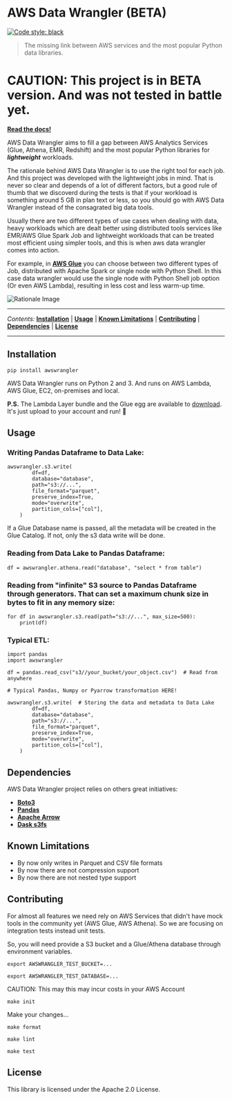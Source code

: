 # AWS Data Wrangler (BETA)

[![Code style: black](https://img.shields.io/badge/code%20style-black-000000.svg)](https://github.com/ambv/black)

> The missing link between AWS services and the most popular Python data libraries.

# CAUTION: This project is in BETA version. And was not tested in battle yet.

**[Read the docs!](https://aws-data-wrangler.readthedocs.io)**

AWS Data Wrangler aims to fill a gap between AWS Analytics Services (Glue, Athena, EMR, Redshift) and the most popular Python libraries for ***lightweight*** workloads.

The rationale behind AWS Data Wrangler is to use the right tool for each job. And this project was developed with the lightweight jobs in mind. That is never so clear and depends of a lot of different factors, but a good rule of thumb that we discoverd during the tests is that if your workload is something around 5 GB in plan text or less, so you should go with AWS Data Wrangler instead of the consagrated big data tools.

Usually there are two different types of use cases when dealing with data, heavy workloads which are dealt better using distributed tools services like EMR/AWS Glue Spark Job and lightweight workloads that can be treated most efficient using simpler tools, and this is when aws data wrangler comes into action.

For example, in **[AWS Glue](https://aws.amazon.com/glue/)** you can choose between two different types of Job, distributed with Apache Spark or single node with Python Shell. In this case data wrangler would use the single node with Python Shell job option (Or even AWS Lambda), resulting in less cost and less warm-up time.

![Rationale Image](docs/source/_static/rationale.png?raw=true "Rationale")

---

*Contents:* **[Installation](#Installation)** | **[Usage](#Usage)** | **[Known Limitations](#Known-Limitations)** | **[Contributing](#Contributing)** | **[Dependencies](#Dependencies)** | **[License](#License)**

---

## Installation

`pip install awswrangler`

AWS Data Wrangler runs on Python 2 and 3.
And runs on AWS Lambda, AWS Glue, EC2, on-premises and local.

**P.S.** The Lambda Layer bundle and the Glue egg are available to [download](https://github.com/awslabs/aws-data-wrangler/releases). It's just upload to your account and run! :rocket:

## Usage

### Writing Pandas Dataframe to Data Lake:

```py3
awswrangler.s3.write(
        df=df,
        database="database",
        path="s3://...",
        file_format="parquet",
        preserve_index=True,
        mode="overwrite",
        partition_cols=["col"],
    )
```

If a Glue Database name is passed, all the metadata will be created in the Glue Catalog. If not, only the s3 data write will be done.

### Reading from Data Lake to Pandas Dataframe:

```py3
df = awswrangler.athena.read("database", "select * from table")
```

### Reading from "infinite" S3 source to Pandas Dataframe through generators. That can set a maximum chunk size in bytes to fit in any memory size:

```py3
for df in awswrangler.s3.read(path="s3://...", max_size=500):
    print(df)
```

### Typical ETL:

```py3
import pandas
import awswrangler

df = pandas.read_csv("s3//your_bucket/your_object.csv")  # Read from anywhere

# Typical Pandas, Numpy or Pyarrow transformation HERE!

awswrangler.s3.write(  # Storing the data and metadata to Data Lake
        df=df,
        database="database",
        path="s3://...",
        file_format="parquet",
        preserve_index=True,
        mode="overwrite",
        partition_cols=["col"],
    )
```

## Dependencies

AWS Data Wrangler project relies on others great initiatives:
* **[Boto3](https://github.com/boto/boto3)**
* **[Pandas](https://github.com/pandas-dev/pandas)**
* **[Apache Arrow](https://github.com/apache/arrow)**
* **[Dask s3fs](https://github.com/dask/s3fs)**

## Known Limitations

* By now only writes in Parquet and CSV file formats
* By now there are not compression support
* By now there are not nested type support

## Contributing

For almost all features we need rely on AWS Services that didn't have mock tools in the community yet (AWS Glue, AWS Athena). So we are focusing on integration tests instead unit tests.

So, you will need provide a S3 bucket and a Glue/Athena database through environment variables.

`export AWSWRANGLER_TEST_BUCKET=...`

`export AWSWRANGLER_TEST_DATABASE=...`

CAUTION: This may this may incur costs in your AWS Account

`make init`

Make your changes...

`make format`

`make lint`

`make test`

## License

This library is licensed under the Apache 2.0 License. 
